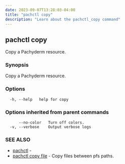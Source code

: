 ```yaml
---
date: 2023-09-07T13:28:03-04:00
title: "pachctl copy"
description: "Learn about the pachctl_copy command"
---
```


## pachctl copy

Copy a Pachyderm resource.

### Synopsis

Copy a Pachyderm resource.

### Options

```
  -h, --help   help for copy
```

### Options inherited from parent commands

```
      --no-color   Turn off colors.
  -v, --verbose    Output verbose logs
```

### SEE ALSO

* [pachctl](../pachctl)	 - 
* [pachctl copy file](../pachctl_copy_file)	 - Copy files between pfs paths.

